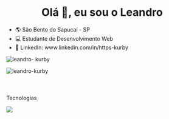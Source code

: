<h1 align="center">Olá 👋, eu sou o Leandro</h1>

<ul list-style="none">
 <li>🌎 São Bento do Sapucaí - SP</li>
 <li>💻 Estudante de Desenvolvimento Web</li>
 <li>🔗 LinkedIn: www.linkedin.com/in/https-kurby</li>
</ul>

<div>
  <p><img src="https://github-readme-stats.vercel.app/api/top-langs?username=leandro-kurby&show_icons=true&locale=pt-br&layout=compact" alt="leandro- kurby" /></p>

  <p><img src="https://github-readme-stats.vercel.app/api?username=leandro-kurby&show_icons=true&locale=pt-br" alt ="leandro-kurby" /></p>
</div>

###

<div><br/>
 <p>Tecnologias</p>
 <img src="https://skillicons.dev/icons?i=html,css,javascript,react,styledcomponents,typescript,express,postgres" />
</div>
